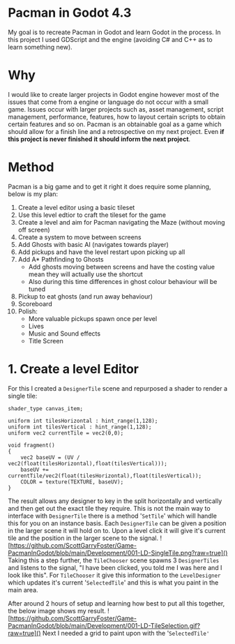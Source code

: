 # Pacman in Godot 4.3
My goal is to recreate Pacman in Godot and learn Godot in the process. In this project I used GDScript and the engine (avoiding C# and C++ as to learn something new).

# Why
I would like to create larger projects in Godot engine however most of the issues that come from a engine or language do not occur with a small game. Issues occur with larger projects such as, asset management, script management, performance, features, how to layout certain scripts to obtain certain features and so on. Pacman is an obtainable goal as a game which should allow for a finish line and a retrospective on my next project. Even **if this project is never finished it should inform the next project**.

# Method
Pacman is a big game and to get it right it does require some planning, below is my plan:

1. Create a level editor using a basic tileset
2. Use this level edtior to craft the tileset for the game
3. Create a level and aim for Pacman navigating the Maze (without moving off screen)
4. Create a system to move between screens
5. Add Ghosts with basic AI (navigates towards player)
6. Add pickups and have the level restart upon picking up all
7. Add A* Pathfinding to Ghosts
   + Add ghosts moving between screens and have the costing value mean they will actually use the shortcut
   + Also during this time differences in ghost colour behaviour will be tuned
8. Pickup to eat ghosts (and run away behaviour)
9. Scoreboard
10. Polish:
    + More valuable pickups spawn once per level
    + Lives
    + Music and Sound effects
    + Title Screen

# 1. Create a level Editor
For this I created a `DesignerTile` scene and repurposed a shader to render a single tile:
```
shader_type canvas_item;

uniform int tilesHorizontal : hint_range(1,128);
uniform int tilesVertical : hint_range(1,128);
uniform vec2 currentTile = vec2(0,0);

void fragment() 
{
	vec2 baseUV = (UV / vec2(float(tilesHorizontal),float(tilesVertical)));
	baseUV += currentTile/vec2(float(tilesHorizontal),float(tilesVertical));
	COLOR = texture(TEXTURE, baseUV);
}
```
The result allows any designer to key in the split horizontally and vertically and then get out the exact tile they require. This is not the main way to interface with `DesignerTile` there is a method '`SetTile`' which will handle this for you on an instance basis. Each `DesignerTile` can be given a position in the larger scene it will hold on to. Upon a level click it will give it's current tile and the position in the larger scene to the signal.
![https://github.com/ScottGarryFoster/Game-PacmanInGodot/blob/main/Development/001-LD-SingleTile.png?raw=true]()
Taking this a step further, the `TileChooser` scene spawns 3 `DesignerTiles` and listens to the signal, "I have been clicked, you told me I was here and I look like this". For `TileChooser` it give this information to the `LevelDesigner` which updates it's current '`SelectedTile`' and this is what you paint in the main area.

After around 2 hours of setup and learning how best to put all this together, the below image shows my result.
![https://github.com/ScottGarryFoster/Game-PacmanInGodot/blob/main/Development/001-LD-TileSelection.gif?raw=true]()
Next I needed a grid to paint upon with the '`SelectedTile'`